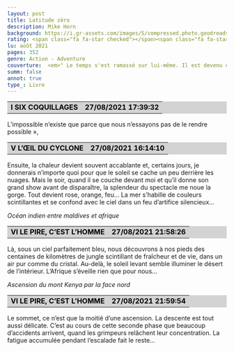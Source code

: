 ```yaml
--- 
layout: post
title: Latitude zéro 
description: Mike Horn
background: https://i.gr-assets.com/images/S/compressed.photo.goodreads.com/books/1183543186i/1432289._UY630_SR1200,630_.jpg
rating: <span class="fa fa-star checked"></span><span class="fa fa-star checked"></span><span class="fa fa-star checked"></span><span class="fa fa-star checked"></span><span class="fa fa-star unchecked"></span>
lu: août 2021
pages: 352
genre: Action - Adventure
couverture:  <em>" Le temps s'est ramassé sur lui-même. Il est devenu compact. Les dix-sept mois de Latitude 0 se sont peu à peu transformés, dans ma mémoire, en une sorte d'instant unique, d'une intensité époustouflante, pendant lequel j'ai vécu presque simultanément tout ce qu'il est possible de vivre. J'ai vu des enfants naître et des hommes mourir. J'ai longé des fleuves et escaladé des montagnes. J'ai connu la paix et j'ai vécu la guerre. J'ai éclaté de rire et j'ai pleuré toutes les larmes de mon corps. J'ai éprouvé la joie, la déception, la tristesse, la peur de mourir, l'euphorie et le désespoir. "</em><br>Mike Horn ne vit que pour réaliser ses rêves. Alors un jour de printemps, il a laissé sur un rivage sa femme et ses deux filles qu'il adore, pour faire le tour de la planète, seul, en suivant la ligne de l'équateur. À pied, en pirogue, à la voile ou à vélo, à travers trois océans et deux continents, Mike Horn a cheminé sur ce fil invisible. Sans jamais s'en écarter de plus de quarante kilomètres. Il raconte ici comment un homme seul parvient à se fondre dans la nature pour qu'elle le laisse passer - et parfois il n'y arrive pas. Dans la forêt vierge du Brésil, mordu par un serpent, il est resté quatre jours aveugle, à demi conscient, sans savoir si le venin était ou non mortel. Mais le plus grand danger, c'est l'homme et ses guerres. En Afrique, des rebelles ont arrêté Mike Horn et l'ont condamné à mort. Il ne s'en est tiré que de justesse. Pourquoi tout ça ? Parce qu'il voulait aller au bout de son rêve, plus loin dans la rencontre de la nature et des hommes.<br>On découvre dans ce récit hors du commun un homme qui a peur, qui s'émerveille, qui a mal, mais qui avance, toujours.
summ: false
annot: true
type_: Livre
---
```


<div>
<table border="0" width="100%" cellspacing="2" cellpadding="0" bgcolor="#d3d3d3">
<tbody><tr>
<td bgcolor="transparent">
<p style="margin-top: 0px; margin-bottom: 0px; margin-left: 0px; margin-right: 0px; text-indent: 0px"><strong style="color: #000000; background-color: transparent">I SIX COQUILLAGES</strong></p></td>
<td bgcolor="transparent">
<p align="right" style="margin-top: 0px; margin-bottom: 0px; margin-left: 0px; margin-right: 0px; text-indent: 0px"><strong style="color: #000000; background-color: transparent">27/08/2021 17:39:32</strong></p></td></tr></tbody></table>
<p>L’impossible n’existe que parce que nous n’essayons pas de le rendre possible »,</p>
 
<table border="0" width="100%" cellspacing="2" cellpadding="0" bgcolor="#d3d3d3">
<tbody><tr>
<td bgcolor="transparent">
<p style="margin-top: 0px; margin-bottom: 0px; margin-left: 0px; margin-right: 0px; text-indent: 0px"><strong style="color: #000000; background-color: transparent">V L’ŒIL DU CYCLONE</strong></p></td>
<td bgcolor="transparent">
<p align="right" style="margin-top: 0px; margin-bottom: 0px; margin-left: 0px; margin-right: 0px; text-indent: 0px"><strong style="color: #000000; background-color: transparent">27/08/2021 16:14:10</strong></p></td></tr></tbody></table>
<p>Ensuite, la chaleur devient souvent accablante et, certains jours, je donnerais n’importe quoi pour que le soleil se cache un peu derrière les nuages. Mais le soir, quand il se couche devant moi et qu’il donne son grand show avant de disparaître, la splendeur du spectacle me noue la gorge. Tout devient rose, orange, feu… La mer s’habille de couleurs scintillantes et se confond avec le ciel dans un feu d’artifice silencieux…</p>
<p style="font-style: italic">Océan indien entre maldives et afrique</p>
 
<table border="0" width="100%" cellspacing="2" cellpadding="0" bgcolor="#d3d3d3">
<tbody><tr>
<td bgcolor="transparent">
<p style="margin-top: 0px; margin-bottom: 0px; margin-left: 0px; margin-right: 0px; text-indent: 0px"><strong style="color: #000000; background-color: transparent">VI LE PIRE, C’EST L’HOMME</strong></p></td>
<td bgcolor="transparent">
<p align="right" style="margin-top: 0px; margin-bottom: 0px; margin-left: 0px; margin-right: 0px; text-indent: 0px"><strong style="color: #000000; background-color: transparent">27/08/2021 21:58:26</strong></p></td></tr></tbody></table>
<p>Là, sous un ciel parfaitement bleu, nous découvrons à nos pieds des centaines de kilomètres de jungle scintillant de fraîcheur et de vie, dans un air pur comme du cristal. Au-delà, le soleil levant semble illuminer le désert de l’intérieur. L’Afrique s’éveille rien que pour nous…</p>
<p style="font-style: italic">Ascension du mont Kenya par la face nord</p>
 
<table border="0" width="100%" cellspacing="2" cellpadding="0" bgcolor="#d3d3d3">
<tbody><tr>
<td bgcolor="transparent">
<p style="margin-top: 0px; margin-bottom: 0px; margin-left: 0px; margin-right: 0px; text-indent: 0px"><strong style="color: #000000; background-color: transparent">VI LE PIRE, C’EST L’HOMME</strong></p></td>
<td bgcolor="transparent">
<p align="right" style="margin-top: 0px; margin-bottom: 0px; margin-left: 0px; margin-right: 0px; text-indent: 0px"><strong style="color: #000000; background-color: transparent">27/08/2021 21:59:54</strong></p></td></tr></tbody></table>
<p>Le sommet, ce n’est que la moitié d’une ascension. La descente est tout aussi délicate. C’est au cours de cette seconde phase que beaucoup d’accidents arrivent, quand les grimpeurs relâchent leur concentration. La fatigue accumulée pendant l’escalade fait le reste…</p>
 </div>
